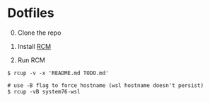 # Dotfiles

0. Clone the repo

1. Install [RCM](https://github.com/thoughtbot/rcm#installation)

2. Run RCM

```shell
$ rcup -v -x 'README.md TODO.md'
    
# use -B flag to force hostname (wsl hostname doesn't persist)
$ rcup -vB system76-wsl
```
